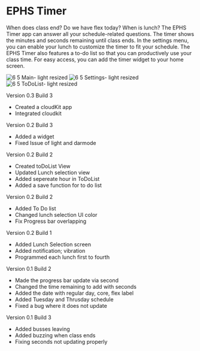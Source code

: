 # EPHS Timer
When does class end? Do we have flex today? When is lunch? The EPHS Timer app can answer all your schedule-related questions. The timer shows the minutes and seconds remaining until class ends. In the settings menu, you can enable your lunch to customize the timer to fit your schedule. The EPHS Timer also features a to-do list so that you can productively use your class time. For easy access, you can add the timer widget to your home screen. 

![6 5 Main- light resized](https://user-images.githubusercontent.com/94394689/161837251-751e3a84-9757-4865-8c2d-fb9a5da89ed4.png)
![6 5 Settings- light resized](https://user-images.githubusercontent.com/94394689/161837576-2a79de5c-5fe1-4ab5-b7db-1fc48e2b05d4.png)
![6 5 ToDoList- light resized](https://user-images.githubusercontent.com/94394689/161837561-c6585293-a56a-4bcb-b142-fb159b825fcb.png)

Version 0.3 Build 3
  - Created a cloudKit app
  - Integrated cloudkit
  
Version 0.2 Build 3
  - Added a widget
  - Fixed Issue of light and darmode
  
  

Version 0.2 Build 2
  - Created toDoList View
  - Updated Lunch selection view
  - Added sepereate hour in ToDoList
  - Added a save function for to do list
  
Version 0.2 Build 2
  - Added To Do list
  - Changed lunch selection UI color
  - Fix Progress bar overlapping


Version 0.2 Build 1
  - Added Lunch Selection screen
  - Added notification; vibration
  - Programmed each lunch first to fourth

Version 0.1 Build 2
  - Made the progress bar update via second
  - Changed the time remaining to add with seconds
  - Added the date with regular day, core, flex label
  - Added Tuesday and Thrusday schedule
  - Fixed a bug where it does not update

Version 0.1 Build 3
  - Added busses leaving
  - Added buzzing when class ends
  - Fixing seconds not updating properly
